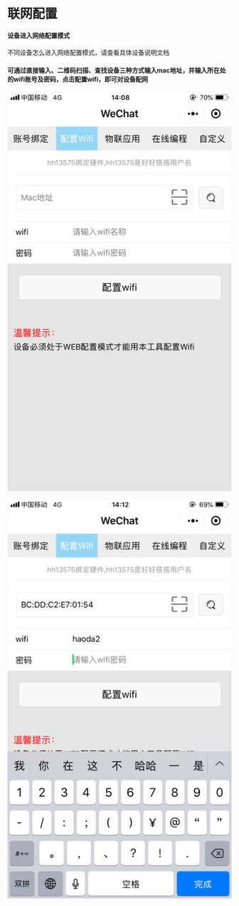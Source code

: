 # 联网配置

#### 设备进入网络配置模式

不同设备怎么进入网络配置模式，请查看具体设备说明文档

#### 可通过直接输入、二维码扫描、查找设备三种方式输入mac地址，并输入所在处的wifi账号及密码，点击配置wifi，即可对设备配网

![](../../.gitbook/assets/6.png)

![](../../.gitbook/assets/7%20%282%29.png)

